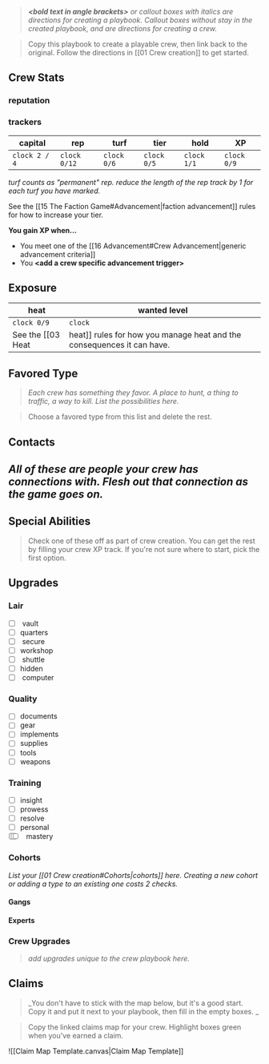 > _**\<bold text in angle brackets>** or callout boxes with italics are directions for creating a playbook. Callout boxes without stay in the created playbook, and are directions for creating a crew._


> Copy this playbook to create a playable crew, then link back to the original. Follow the directions in [[01 Crew creation]] to get started.

## Crew Stats

### reputation

### trackers

| capital       | rep          | turf        | tier        | hold        | XP          |
| ------------- | ------------ | ----------- | ----------- | ----------- | ----------- |
| `clock 2 / 4` | `clock 0/12` | `clock 0/6` | `clock 0/5` | `clock 1/1` | `clock 0/9` |
_turf counts as "permanent" rep. reduce the length of the rep track by 1 for each turf you have marked._

See the [[15 The Faction Game#Advancement|faction advancement]] rules for how to increase your tier.

**You gain XP when...**
- You meet one of the [[16 Advancement#Crew Advancement|generic advancement criteria]]
- You **\<add a crew specific advancement trigger>**
## Exposure

| heat        | wanted level |
| ----------- | ------------ |
| `clock 0/9` | `clock`      |
See the [[03 Heat|heat]] rules for how you manage heat and the consequences it can have.
## Favored Type
> _Each crew has something they favor. A place to hunt, a thing to traffic, a way to kill. List the possibilities here._

> Choose a favored type from this list and delete the rest.


## Contacts
_All of these are people your crew has connections with. Flesh out that connection as the game goes on._
-

## Special Abilities
> Check one of these off as part of crew creation. You can get the rest by filling your crew XP track. If you're not sure where to start, pick the first option.


## Upgrades
### Lair
- [ ] <input type="checkbox"/> vault
- [ ] quarters
- [ ] <input type="checkbox"/> secure
- [ ] workshop
- [ ] <input type="checkbox"/> shuttle
- [ ] hidden
- [ ] <input type="checkbox"/> computer
### Quality
- [ ] documents
- [ ] gear
- [ ] implements
- [ ] supplies
- [ ] tools
- [ ] weapons
### Training
- [ ] insight
- [ ] prowess
- [ ] resolve
- [ ] personal
- [ ] <input type="checkbox"/> <input type="checkbox"/> <input type="checkbox"/> mastery
### Cohorts
_List your [[01 Crew creation#Cohorts|cohorts]] here. Creating a new cohort or adding a type to an existing one costs 2 checks._
#### Gangs
#### Experts

### Crew Upgrades
>_add upgrades unique to the crew playbook here._


## Claims
> _You don't have to stick with the map below, but it's a good start. Copy it and put it next to your playbook, then fill in the empty boxes. _

 > Copy the linked claims map for your crew. Highlight boxes green when you've earned a claim.
 
 ![[Claim Map Template.canvas|Claim Map Template]]


